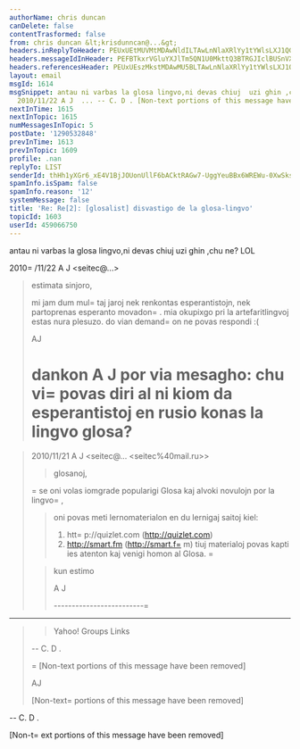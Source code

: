 ```yaml
---
authorName: chris duncan
canDelete: false
contentTrasformed: false
from: chris duncan &lt;krisdunncan@...&gt;
headers.inReplyToHeader: PEUxUEtMUVMtMDAwNldILTAwLnNlaXRlYy1tYWlsLXJ1QGYxMzgubWFpbC5ydT4=
headers.messageIdInHeader: PEFBTkxrVGluYXJlTm5QN1U0MkttQ3BTRGJIclBUSnVXMXdZMHMwWlpqSm1jekBtYWlsLmdtYWlsLmNvbT4=
headers.referencesHeader: PEUxUEszMkstMDAwMU5BLTAwLnNlaXRlYy1tYWlsLXJ1QGYxNzIubWFpbC5ydT4JPEFBTkxrVGlud1QxWVl2ZlFuaEVDWFJUZUZaTDF1US1Zc3lycE50M25RSGp1QG1haWwuZ21haWwuY29tPgk8RTFQS0xRUy0wMDA2V0gtMDAuc2VpdGVjLW1haWwtcnVAZjEzOC5tYWlsLnJ1Pg==
layout: email
msgId: 1614
msgSnippet: antau ni varbas la glosa lingvo,ni devas chiuj  uzi ghin ,chu ne? LOL
  2010/11/22 A J  ... -- C. D . [Non-text portions of this message have
nextInTime: 1615
nextInTopic: 1615
numMessagesInTopic: 5
postDate: '1290532848'
prevInTime: 1613
prevInTopic: 1609
profile: .nan
replyTo: LIST
senderId: thHh1yXGr6_xE4V1BjJOUonUllF6bACktRAGw7-UggYeuBBx6WREWu-0XwSks7JZa6iaSCk0JUmK0O2BEi2TWINsLQD11Hqx0lru
spamInfo.isSpam: false
spamInfo.reason: '12'
systemMessage: false
title: 'Re: Re[2]: [glosalist] disvastigo de la glosa-lingvo'
topicId: 1603
userId: 459066750
---
```


antau ni varbas la glosa lingvo,ni devas chiuj  uzi ghin ,chu ne? LOL

2010=
/11/22 A J <seitec@...>

>
>
>
>
> estimata sinjoro,
>
> mi jam dum mul=
taj jaroj nek renkontas esperantistojn, nek partoprenas
> esperanto movadon=
.
> mia okupixgo pri la artefaritlingvoj estas nura plesuzo. do vian demand=
on
> ne povas respondi :(
>
> AJ
>
>
> dankon A J por via mesagho:
> chu vi=
 povas diri al ni kiom da esperantistoj en rusio konas la lingvo
> glosa?
>=

> 2010/11/21 A J <seitec@... <seitec%40mail.ru>>
>
> > glosanoj,
> >
>=
 > se oni volas iomgrade popularigi Glosa kaj alvoki novulojn por la lingvo=
,
> > oni povas meti lernomaterialon en du lernigaj saitoj kiel:
> > 1) htt=
p://quizlet.com (http://quizlet.com)
> > 2) http://smart.fm (http://smart.f=
m)
> > tiuj materialoj povas kapti ies atenton kaj venigi homon al Glosa.
>=
 >
> > kun estimo
> >
> > A J
> >
> >
> >
> >
> > -------------------------=
-----------
> >
> > Yahoo! Groups Links
> >
> >
> >
> >
>
> --
> C. D .
>
>=
 [Non-text portions of this message have been removed]
>
> AJ
>
> [Non-text=
 portions of this message have been removed]
>
>  
>



-- 
C. D .


[Non-t=
ext portions of this message have been removed]


